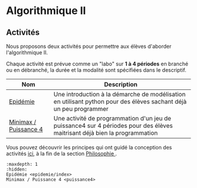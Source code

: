 # Algorithmique II

## Activités

Nous proposons deux activités pour permettre aux élèves d'aborder l'algorithmique II. 

Chaque activité est prévue comme un "labo" sur **1 à 4 périodes** en branché ou en débranché, la durée et la modalité sont spécifiées dans le descriptif. 

|Nom    | Description |
|-------|---------|
| <a href="../algo1/activ/epidemie/index.html"> Epidémie </a>| Une introduction à la démarche de modélisation en utilisant python pour des élèves sachant déjà un peu programmer |
| <a href="../algo1/activ/puissance4.html"> Minimax / Puissance 4</a>| Une activité de programmation d'un jeu de puissance4 sur 4 périodes pour des élèves maitrisant déjà bien la programmation |


Vous pouvez découvrir les principes qui ont guidé la conception des activités <a href="../peda/philosophie.html#activites">ici</a>, à la fin de la section 
<a href="../peda/philosophie.html"> Philosophie </a>.

```{toctree}
:maxdepth: 1
:hidden:
Epidémie <epidemie/index>
Minimax / Puissance 4 <puissance4>
```

